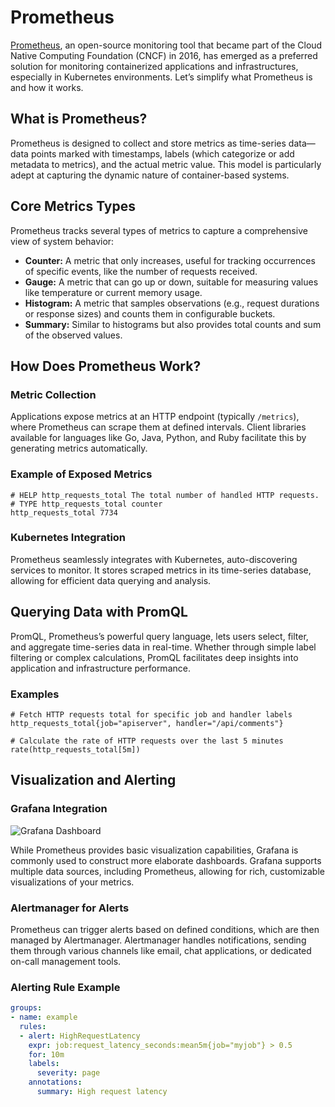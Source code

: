 # Prometheus

[Prometheus](https://prometheus.io/), an open-source monitoring tool that became part of the Cloud Native Computing Foundation (CNCF) in 2016, has emerged as a preferred solution for monitoring containerized applications and infrastructures, especially in Kubernetes environments. Let’s simplify what Prometheus is and how it works.

## What is Prometheus?

Prometheus is designed to collect and store metrics as time-series data—data points marked with timestamps, labels (which categorize or add metadata to metrics), and the actual metric value. This model is particularly adept at capturing the dynamic nature of container-based systems.

## Core Metrics Types

Prometheus tracks several types of metrics to capture a comprehensive view of system behavior:

- **Counter:** A metric that only increases, useful for tracking occurrences of specific events, like the number of requests received.
- **Gauge:** A metric that can go up or down, suitable for measuring values like temperature or current memory usage.
- **Histogram:** A metric that samples observations (e.g., request durations or response sizes) and counts them in configurable buckets.
- **Summary:** Similar to histograms but also provides total counts and sum of the observed values.

## How Does Prometheus Work?

### Metric Collection

Applications expose metrics at an HTTP endpoint (typically `/metrics`), where Prometheus can scrape them at defined intervals. Client libraries available for languages like Go, Java, Python, and Ruby facilitate this by generating metrics automatically.

### Example of Exposed Metrics

```plaintext
# HELP http_requests_total The total number of handled HTTP requests.
# TYPE http_requests_total counter
http_requests_total 7734
```

### Kubernetes Integration

Prometheus seamlessly integrates with Kubernetes, auto-discovering services to monitor. It stores scraped metrics in its time-series database, allowing for efficient data querying and analysis.

## Querying Data with PromQL

PromQL, Prometheus’s powerful query language, lets users select, filter, and aggregate time-series data in real-time. Whether through simple label filtering or complex calculations, PromQL facilitates deep insights into application and infrastructure performance.

### Examples

```plaintext
# Fetch HTTP requests total for specific job and handler labels
http_requests_total{job="apiserver", handler="/api/comments"}

# Calculate the rate of HTTP requests over the last 5 minutes
rate(http_requests_total[5m])
```

## Visualization and Alerting

### Grafana Integration

![Grafana Dashboard](https://d36ai2hkxl16us.cloudfront.net/course-uploads/e0df7fbf-a057-42af-8a1f-590912be5460/gumrr5yp5f8n-Grafanadashboard.png)

While Prometheus provides basic visualization capabilities, Grafana is commonly used to construct more elaborate dashboards. Grafana supports multiple data sources, including Prometheus, allowing for rich, customizable visualizations of your metrics.

### Alertmanager for Alerts

Prometheus can trigger alerts based on defined conditions, which are then managed by Alertmanager. Alertmanager handles notifications, sending them through various channels like email, chat applications, or dedicated on-call management tools.

### Alerting Rule Example

```yaml
groups:
- name: example
  rules:
  - alert: HighRequestLatency
    expr: job:request_latency_seconds:mean5m{job="myjob"} > 0.5
    for: 10m
    labels:
      severity: page
    annotations:
      summary: High request latency
```